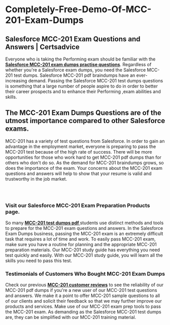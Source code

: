 # Completely-Free-Demo-Of-MCC-201-Exam-Dumps
<h2><strong>Salesforce MCC-201 Exam Questions and Answers | Certsadvice</strong></h2> <p>Everyone who is taking the Performing exam should be familiar with the <a href="http://www.certsadvice.com/salesforce/mcc-201-practice-questions"><strong>Salesforce MCC-201 exam dumps practise questions</strong></a>. Regardless of whether you&#39;re a Salesforce exam dumps, you need the Salesforce MCC-201 test dumps. Salesforce MCC-201 pdf braindumps have an ever-increasing demand. Passing the Salesforce MCC-201 test dumps questions is something that a large number of people aspire to do in order to better their career prospects and to enhance their Performing ,exam abilities and skills.</p> <h2><strong>The MCC-201 Exam Dumps Questions are of the utmost importance compared to other Salesforce exams.</strong></h2> <p>MCC-201 has a variety of test questions from Salesforce. In order to gain an advantage in the employment market, everyone is preparing to pass the MCC-201 test because of the high rate of success. There will be more opportunities for those who work hard to get MCC-201 pdf dumps than for others who don&#39;t do so. As the demand for MCC-201 braindumps grows, so does the importance of the exam. Your concerns about the MCC-201 exam questions and answers will help to show that your resume is valid and trustworthy in the job market.</p> <p><a href="http://www.certsadvice.com/salesforce/mcc-201-practice-questions" style="display: block; padding: 1em 0; text-align: center; "><img alt="" src="https://1.bp.blogspot.com/-RUOr8Wn-CRk/YUYAxC8kcHI/AAAAAAAAAnw/F7BbdI3tw8QDj5z8iX0vQAioQzKiUxduwCLcBGAsYHQ/s0/unnamed.jpg" /></a></p> <h3><strong>Visit our Salesforce MCC-201 Exam Preparation Products page.</strong></h3> <p>So many <a href="http://www.certsadvice.com/salesforce/mcc-201-practice-questions"><strong>MCC-201 test dumps pdf </strong></a>students use distinct methods and tools to prepare for the MCC-201 exam questions and answers. In the Salesforce Exam Dumps business, passing the MCC-201 exam is an extremely difficult task that requires a lot of time and work. To easily pass MCC-201 exam, make sure you have a routine for planning and the appropriate MCC-201 preparation materials. Our MCC-201 study guide has everything you need test quickly and easily. With our MCC-201 study guide, you will learn all the skills you need to pass this test.</p> <h3><strong>Testimonials of Customers Who Bought MCC-201 Exam Dumps</strong></h3> <p>Check our previous <a href="http://www.certsadvice.com/salesforce/mcc-201-practice-questions"><strong>MCC-201 customer reviews</strong></a> to see the reliability of our MCC-201 pdf dumps if you&#39;re a new user of our MCC-201 test questions and answers. We make it a point to offer MCC-201 sample questions to all of our clients and solicit their feedback so that we may further improve our products and services. Make use of our MCC-201 exam prep tools to pass the MCC-201 exam. As demanding as the Salesforce MCC-201 test dumps are, they can be simplified with our MCC-201 training material.</p>
